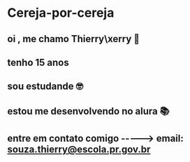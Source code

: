 # Cereja-por-cereja 
## oi , me chamo Thierry\xerry 🍒
## tenho 15 anos 
## sou estudande 🤓
## estou me desenvolvendo no alura 📚
## entre em contato comigo -----> email: souza.thierry@escola.pr.gov.br 
